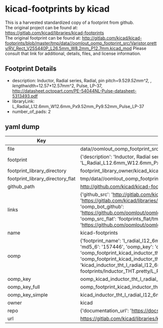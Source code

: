 # kicad-footprints by kicad  
This is a harvested standardized copy of a footprint from github.  
The original project can be found at:  
https://gitlab.com/kicad/libraries/kicad-footprints  
The original footprint can be found at:
http://gitlab.com/kicad/kicad-footprints/blob/master/tmp/data//oomlout_oomp_footprint_src/Varistor.pretty/RV_Rect_V25S440P_L26.5mm_W8.2mm_P12.7mm.kicad_mod
Please consult that link for additional, details, files, and license information.  
## Footprint Details
* description: Inductor, Radial series, Radial, pin pitch=9.52*9.52mm^2, , length*width=12.57*12.57mm^2, Pulse, LP-37, http://datasheet.octopart.com/PE-54044NL-Pulse-datasheet-5313493.pdf  
* libraryLink: L_Radial_L12.6mm_W12.6mm_Px9.52mm_Py9.52mm_Pulse_LP-37  
* number_of_pads: 2  
## yaml dump  
| Key | Value |  
| --- | --- |  
| file | data//oomlout_oomp_footprint_src/kicad-footprints/Inductor_THT.pretty/L_Radial_L12.6mm_W12.6mm_Px9.52mm_Py9.52mm_Pulse_LP-37.kicad_mod |  
| footprint | {'description': 'Inductor, Radial series, Radial, pin pitch=9.52*9.52mm^2, , length*width=12.57*12.57mm^2, Pulse, LP-37, http://datasheet.octopart.com/PE-54044NL-Pulse-datasheet-5313493.pdf', 'libraryLink': 'L_Radial_L12.6mm_W12.6mm_Px9.52mm_Py9.52mm_Pulse_LP-37', 'number_of_pads': 2} |  
| footprint_library_directory | footprint_library_owner/kicad_kicad-footprints/ |  
| footprint_library_directory_flat | tmp/data//oomlout_oomp_footprint_src/footprints_flat/kicad_inductor_tht_l_radial_l12_6mm_w12_6mm_px9_52mm_py9_52mm_pulse_lp_37/working |  
| github_path | http://github.com/kicad/kicad-footprints/blob/master/tmp/data//oomlout_oomp_footprint_src/Inductor_THT.pretty/L_Radial_L12.6mm_W12.6mm_Px9.52mm_Py9.52mm_Pulse_LP-37.kicad_mod |  
| links | {'github_src': 'http://gitlab.com/kicad/kicad-footprints/blob/master/tmp/data//oomlout_oomp_footprint_src/Varistor.pretty/RV_Rect_V25S440P_L26.5mm_W8.2mm_P12.7mm.kicad_mod', 'github_src_repo': 'https://gitlab.com/kicad/libraries/kicad-footprints', 'oomp_bot': 'tmp/data//oomlout_oomp_footprint_src/footprints/kicad_inductor_tht_l_radial_l12_6mm_w12_6mm_px9_52mm_py9_52mm_pulse_lp_37/working', 'oomp_bot_github': 'https://github.com/oomlout/oomlout_oomp_footprint_bot/tree/main/tmp/data//oomlout_oomp_footprint_src/footprints/kicad_inductor_tht_l_radial_l12_6mm_w12_6mm_px9_52mm_py9_52mm_pulse_lp_37/working', 'oomp_src_flat': 'footprints_flat/tmp/data//oomlout_oomp_footprint_src/footprints_flat/kicad_inductor_tht_l_radial_l12_6mm_w12_6mm_px9_52mm_py9_52mm_pulse_lp_37/working', 'oomp_src_flat_github': 'https://github.com/oomlout/oomlout_oomp_footprint_src/tree/main/tmp/data//oomlout_oomp_footprint_src/footprints_flat/kicad_inductor_tht_l_radial_l12_6mm_w12_6mm_px9_52mm_py9_52mm_pulse_lp_37/working'} |  
| name | kicad-footprints |  
| oomp | {'footprint_name': 'l_radial_l12_6mm_w12_6mm_px9_52mm_py9_52mm_pulse_lp_37', 'library_name': 'inductor_tht', 'md5': '15744639408289e244cb84cdf1b5581c', 'md5_10': '1574463940', 'md5_5': '15744', 'md5_6': '157446', 'oomp_key': 'oomp_kicad_inductor_tht_l_radial_l12_6mm_w12_6mm_px9_52mm_py9_52mm_pulse_lp_37', 'oomp_key_extra': 'oomp_footprint_kicad_inductor_tht_l_radial_l12_6mm_w12_6mm_px9_52mm_py9_52mm_pulse_lp_37', 'oomp_key_full': 'oomp_footprint_kicad_inductor_tht_l_radial_l12_6mm_w12_6mm_px9_52mm_py9_52mm_pulse_lp_37_157446', 'oomp_key_simple': 'kicad_inductor_tht_l_radial_l12_6mm_w12_6mm_px9_52mm_py9_52mm_pulse_lp_37', 'original_filename': 'data//oomlout_oomp_footprint_src/kicad-footprints/Inductor_THT.pretty/L_Radial_L12.6mm_W12.6mm_Px9.52mm_Py9.52mm_Pulse_LP-37.kicad_mod', 'owner_name': 'kicad'} |  
| oomp_key | oomp_kicad_inductor_tht_l_radial_l12_6mm_w12_6mm_px9_52mm_py9_52mm_pulse_lp_37 |  
| oomp_key_full | oomp_footprint_kicad_inductor_tht_l_radial_l12_6mm_w12_6mm_px9_52mm_py9_52mm_pulse_lp_37 |  
| oomp_key_simple | kicad_inductor_tht_l_radial_l12_6mm_w12_6mm_px9_52mm_py9_52mm_pulse_lp_37 |  
| owner | kicad |  
| repo | {'documentation_url': 'https://docs.github.com/rest/repos/repos#get-a-repository', 'message': 'Not Found'} |  
| url | https://gitlab.com/kicad/libraries/kicad-footprints |  


